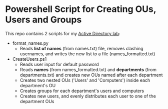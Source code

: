 # Powershell Script for Creating OUs, Users and Groups

This repo contains 2 scripts for my [Active Directory lab](https://github.com/ManuelDogbatse/active_directory):
- format_names.py
    - Reads **list of names** (from names.txt) file, removes clashing usernames, and writes the new list to a file (names_formatted.txt)
- CreateUsers.ps1
    - Reads user input for default password
    - Reads **names** (from names_formatted.txt) and **departments** (from departments.txt) and creates new OUs named after each department
    - Creates two nested OUs ('Users' and 'Computers') inside each department's OU
    - Creates groups for each department's users and computers
    - Creates new users, and evenly distributes each user to one of the department OUs
